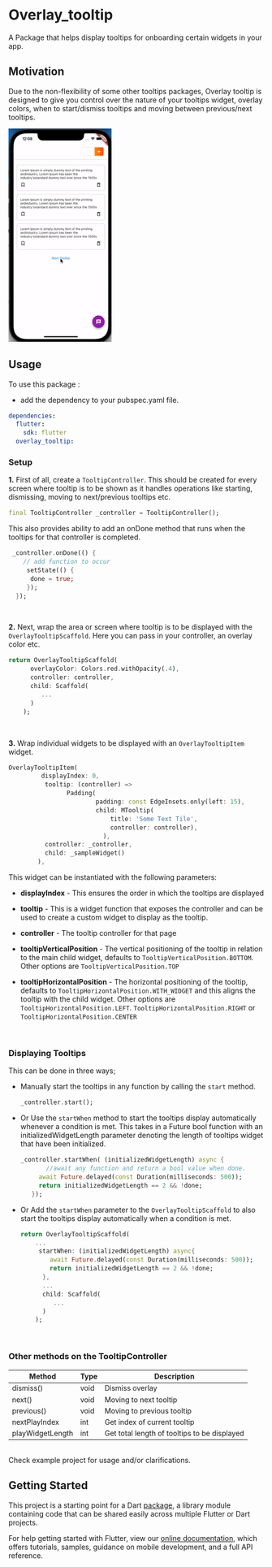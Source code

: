 # Overlay_tooltip

A Package that helps display tooltips for onboarding certain widgets in your app.

## Motivation
Due to the non-flexibility of some other tooltips packages, Overlay tooltip is designed to give you control over the nature of your tooltips widget, overlay colors, when to start/dismiss tooltips and moving between previous/next tooltips.


<img src="media/overlay_tooltip.gif" height="420"/>


## Usage

To use this package :

- add the dependency to your pubspec.yaml file.

```yaml
dependencies:
  flutter:
    sdk: flutter
  overlay_tooltip:
```

### Setup


**1.** First of all, create a `TooltipController`. This should be created for every screen where tooltip is to be shown as it handles operations like starting, dismissing, moving to next/previous tooltips etc.
```dart
final TooltipController _controller = TooltipController();
```
This also provides ability to add an onDone method that runs when the tooltips for that controller is completed.

```dart
 _controller.onDone(() {
    // add function to occur
     setState(() {
	  done = true;
     });
  });
```

</br>

**2.** Next, wrap the area or screen where tooltip is to be displayed with the `OverlayTooltipScaffold`. Here you can pass in your controller, an overlay color etc.

```dart
return OverlayTooltipScaffold(
	  overlayColor: Colors.red.withOpacity(.4),
      controller: controller,
      child: Scaffold(
	 	 ...
	  )
	);
```

</br>

**3.**  Wrap individual widgets to be displayed with an `OverlayTooltipItem` widget.

```dart
OverlayTooltipItem(
         displayIndex: 0,
          tooltip: (controller) =>
		  		Padding(
                        padding: const EdgeInsets.only(left: 15),
                        child: MTooltip(
                            title: 'Some Text Tile',
                            controller: controller),
                          ),
          controller: _controller,
          child: _sampleWidget()
		),
```

This widget can be instantiated with the following parameters:
- **displayIndex** - This ensures the order in which the tooltips are displayed

- **tooltip** - This is a widget function that exposes the controller and can be used to create a custom widget to display as the tooltip.

- **controller** - The tooltip controller for that page

- **tooltipVerticalPosition** - The vertical positioning of the tooltip in relation to the main child widget, defaults to `TooltipVerticalPosition.BOTTOM`. Other options are `TooltipVerticalPosition.TOP`

- **tooltipHorizontalPosition** - The horizontal positioning of the tooltip, defaults to `TooltipHorizontalPosition.WITH_WIDGET` and this aligns the tooltip with the child widget. Other options are `TooltipHorizontalPosition.LEFT`. `TooltipHorizontalPosition.RIGHT` or `TooltipHorizontalPosition.CENTER`

</br>

### Displaying Tooltips
 This can be done in three ways;
 - Manually start the tooltips in any function by calling the `start` method.

	 ```dart
	_controller.start();
	```

 - Or Use the `startWhen` method to start the tooltips display automatically whenever a condition is met. This takes in a Future bool function with an initializedWidgetLength parameter denoting the length of tooltips widget that have been initialized.

	 ```dart
	 _controller.startWhen( (initializedWidgetLength) async {
			//await any function and return a bool value when done.
		  await Future.delayed(const Duration(milliseconds: 500));
		  return initializedWidgetLength == 2 && !done;
		});
	```

 - Or Add the `startWhen` parameter to the `OverlayTooltipScaffold` to also start the tooltips display automatically when a condition is met.

	```dart
	return OverlayTooltipScaffold(
		...
		 startWhen: (initializedWidgetLength) async{
			await Future.delayed(const Duration(milliseconds: 500));
			return initializedWidgetLength == 2 && !done;
		  },
		  ...
		  child: Scaffold(
			 ...
		  )
		);
	```

</br>

### Other methods on the TooltipController
| Method     | Type  | Description |
| -----------    | ---        |  ----------- |
| dismiss()     | void | Dismiss overlay       |
| next()  | void | Moving to next tooltip        |
| previous()   | void | Moving to previous tooltip        |
| nextPlayIndex  | int | Get index of current tooltip        |
| playWidgetLength | int  | Get total length of tooltips to be displayed        |

</br>
Check example project for usage and/or clarifications.




</br>


## Getting Started

This project is a starting point for a Dart
[package](https://flutter.dev/developing-packages/),
a library module containing code that can be shared easily across
multiple Flutter or Dart projects.

For help getting started with Flutter, view our 
[online documentation](https://flutter.dev/docs), which offers tutorials, 
samples, guidance on mobile development, and a full API reference.

